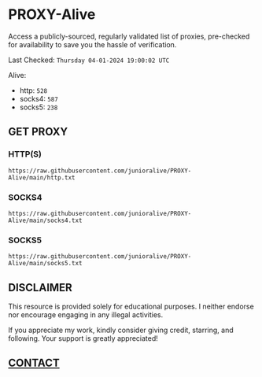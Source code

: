 # PROXY-Alive

Access a publicly-sourced, regularly validated list of proxies, pre-checked for availability to save you the hassle of verification.

Last Checked: `Thursday 04-01-2024 19:00:02 UTC`

Alive:
- http: `528`
- socks4: `587`
- socks5: `238`

## GET PROXY

### HTTP(S)

```https://raw.githubusercontent.com/junioralive/PROXY-Alive/main/http.txt```

### SOCKS4

```https://raw.githubusercontent.com/junioralive/PROXY-Alive/main/socks4.txt```

### SOCKS5

```https://raw.githubusercontent.com/junioralive/PROXY-Alive/main/socks5.txt```

## DISCLAIMER

This resource is provided solely for educational purposes. I neither endorse nor encourage engaging in any illegal activities.

If you appreciate my work, kindly consider giving credit, starring, and following. Your support is greatly appreciated! 

## [CONTACT](https://t.me/TheJuniorAlive)
